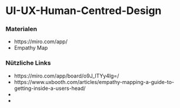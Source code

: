    # UI-UX-Human-Centred-Design

<h3>Materialen</h3>
<ul>
    <li>https://miro.com/app/</li>
    <li>Empathy Map</li>
    
</ul>


<h3>Nützliche Links</h3>
<ul>
    <li>https://miro.com/app/board/o9J_lTYy4lg=/</li>
    <li>https://www.uxbooth.com/articles/empathy-mapping-a-guide-to-getting-inside-a-users-head/</li>
    <li></li>
    <li></li>
</ul>
